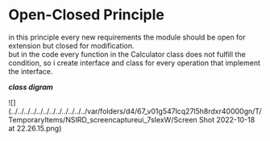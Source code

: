 # Open-Closed Principle
in this principle every new requirements the module should be open for extension but closed for modification. 
<br/>
but in the code every function in the Calculator class does not fulfill the condition, so i create interface and class for every operation that implement the interface. 
<br/>

***class digram***

![](../../../../../../../../../../../../var/folders/d4/67_v01g547lcq27l5h8rdxr40000gn/T/TemporaryItems/NSIRD_screencaptureui_7sIexW/Screen Shot 2022-10-18 at 22.26.15.png)